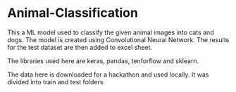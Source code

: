 # Animal-Classification

This a ML model used to classify the given animal images into cats and dogs. The model is created using Convolutional Neural Network.
The results for the test dataset are then added to excel sheet. 

The libraries used here are keras, pandas, tenforflow and sklearn.

The data here is downloaded for a hackathon and used locally. It was divided into train and test folders.
